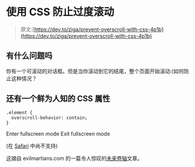 # 使用 CSS 防止过度滚动

> 原文:[https://dev.to/ziga/prevent-overscroll-with-css-4p1b](https://dev.to/ziga/prevent-overscroll-with-css-4p1b)

## 有什么问题吗

你有一个可滚动的对话框。但是当你滚动到它的结尾，整个页面开始滚动:(如何防止这种情况？

## 还有一个鲜为人知的 CSS 属性

```
.element {
  overscroll-behavior: contain;
} 
```

Enter fullscreen mode Exit fullscreen mode

(在 [Safari](https://caniuse.com/#search=overscroll-behavior) 中尚不支持)

这摘自 evilmartians.com 的一篇令人惊叹的[未来卷轴](https://evilmartians.com/chronicles/scroll-to-the-future-modern-javascript-css-scrolling-implementations)文章。